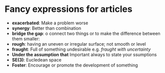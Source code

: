 Fancy expressions for articles
==========================

- **exacerbated**: Make a problem worse
- **synergy**: Better than combination
- **bridge the gap**: o connect two things or to make the difference between them smaller:
- **rough**: having an uneven or irregular surface; not smooth or level
- **fraught**: Full of something undesirable e.g. *fraught with uncertainty*
- **Under the assumption that** Important always to state your ssumptions
- **SE(3)**: Eucledean space
- **Foster**: Encourage or promote the development of something
